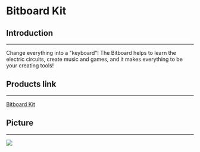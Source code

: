 ﻿---
sidebar_position: 5
sidebar_label: BITBOARD Kit
---

# Bitboard Kit

## Introduction
---

Change everything into a "keyboard"! The Bitboard helps to learn the electric circuits, create music and games, and it makes everything to be your creating tools!

## Products link
---

[ Bitboard Kit](https://shop.elecfreaks.com/products/elecfreaks-bitboard-kit?_pos=1&_sid=6f2c1bffb&_ss=r)

## Picture
---

![](https://wiki-media-ef.oss-cn-hongkong.aliyuncs.com/i18n/en/docusaurus-plugin-content-docs/current/bitboard/images/Bitboard_Kit_01.png)
